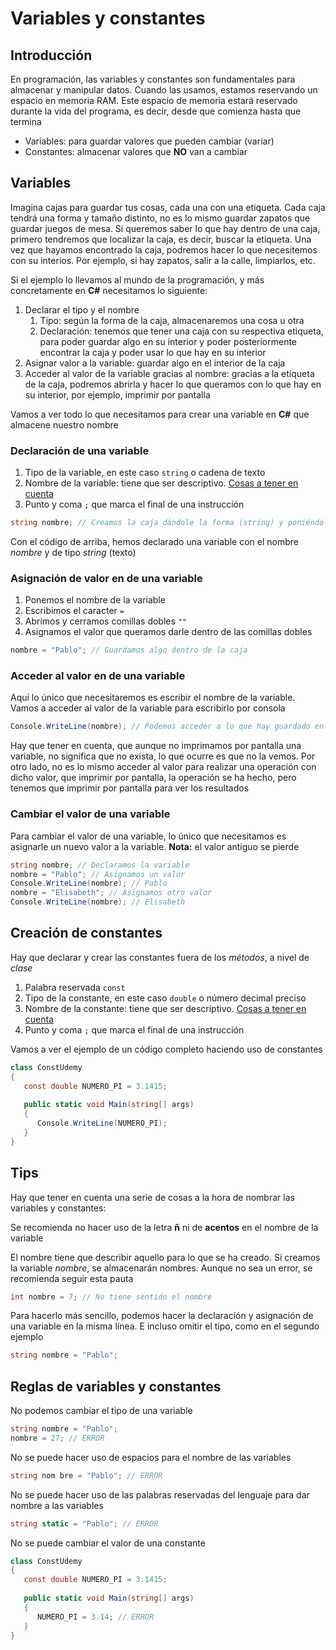 # Variables y constantes

## Introducción
En programación, las variables y constantes son fundamentales para almacenar y manipular datos. Cuando las usamos, estamos reservando un espacio en memoria RAM. Este espacio de memoria estará reservado durante la vida del programa, es decir, desde que comienza hasta que termina

- Variables: para guardar valores que pueden cambiar (variar)
- Constantes: almacenar valores que **NO** van a cambiar

## Variables
Imagina cajas para guardar tus cosas, cada una con una etiqueta. Cada caja tendrá una forma y tamaño distinto, no es lo mismo guardar zapatos que guardar juegos de mesa. Si queremos saber lo que hay dentro de una caja, primero tendremos que localizar la caja, es decir, buscar la  etiqueta. Una vez que hayamos encontrado la caja, podremos hacer lo que necesitemos con su interios. Por ejemplo, si hay zapatos, salir a la calle, limpiarlos, etc.

Si el ejemplo lo llevamos al mundo de la programación, y más concretamente en **C#** necesitamos lo siguiente:
1. Declarar el tipo y el nombre
   1. Tipo: según la forma de la caja, almacenaremos una cosa u otra
   2. Declaración: tenemos que tener una caja con su respectiva etiqueta, para poder guardar algo en su interior y poder posteriormente encontrar la caja y poder usar lo que hay en su interior
2. Asignar valor a la variable: guardar algo en el interior de la caja
3. Acceder al valor de la variable gracias al nombre: gracias a la etiqueta de la caja, podremos abrirla y hacer lo que queramos con lo que hay en su interior, por ejemplo, imprimir por pantalla

Vamos a ver todo lo que necesitamos para crear una variable en **C#** que almacene nuestro nombre

### Declaración de una variable
1. Tipo de la variable, en este caso `string` o cadena de texto
2. Nombre de la variable: tiene que ser descriptivo. [Cosas a tener en cuenta](#tips)
3. Punto y coma `;` que marca el final de una instrucción

```csharp
string nombre; // Creamos la caja dándole la forma (string) y poniéndole la etiqueta (nombre)
```

Con el código de arriba, hemos declarado una variable con el nombre *nombre* y de tipo *string* (texto)

### Asignación de valor en de una variable
1. Ponemos el nombre de la variable
2. Escribimos el caracter `=`
3. Abrimos y cerramos comillas dobles `""`
4. Asignamos el valor que queramos darle dentro de las comillas dobles

```csharp
nombre = "Pablo"; // Guardamos algo dentro de la caja
```

### Acceder al valor en de una variable
Aquí lo único que necesitaremos es escribir el nombre de la variable. Vamos a acceder al valor de la variable para escribirlo por consola

```csharp
Console.WriteLine(nombre); // Podemos acceder a lo que hay guardado en la caja con etiqueta nombre y hacer lo que queramos con el interior. En este caso, mostrar el valor por pantalla
```

Hay que tener en cuenta, que aunque no imprimamos por pantalla una variable, no significa que no exista, lo que ocurre es que no la vemos. Por otro lado, no es lo mismo acceder al valor para realizar una operación con dicho valor, que imprimir por pantalla, la operación se ha hecho, pero tenemos que imprimir por pantalla para ver los resultados

### Cambiar el valor de una variable
Para cambiar el valor de una variable, lo único que necesitamos es asignarle un nuevo valor a la variable. **Nota:** el valor antiguo se pierde

```csharp
string nombre; // Declaramos la variable
nombre = "Pablo"; // Asignamos un valor
Console.WriteLine(nombre); // Pablo
nombre = "Elisabeth"; // Asignamos otro valor
Console.WriteLine(nombre); // Elisabeth
```

## Creación de constantes
Hay que declarar y crear las constantes fuera de los *métodos*, a nivel de *clase*

1. Palabra reservada `const`
2. Tipo de la constante, en este caso `double` o número decimal preciso
3. Nombre de la constante: tiene que ser descriptivo. [Cosas a tener en cuenta](#tips)
4. Punto y coma `;` que marca el final de una instrucción

Vamos a ver el ejemplo de un código completo haciendo uso de constantes

```csharp
class ConstUdemy
{
   const double NUMERO_PI = 3.1415;
   
   public static void Main(string[] args)
   {
      Console.WriteLine(NUMERO_PI);
   }
}
```

## Tips
Hay que tener en cuenta una serie de cosas a la hora de nombrar las variables y constantes:

Se recomienda no hacer uso de la letra **ñ** ni de **acentos** en el nombre de la variable

El nombre tiene que describir aquello para lo que se ha creado. Si creamos la variable *nombre*, se almacenarán nombres. Aunque no sea un error, se recomienda seguir esta pauta

```csharp
int nombre = 7; // No tiene sentido el nombre
```

Para hacerlo más sencillo, podemos hacer la declaración y asignación de una variable en la misma línea. E incluso omitir el tipo, como en el segundo ejemplo

```csharp
string nombre = "Pablo";
```

## Reglas de variables y constantes
No podemos cambiar el tipo de una variable

```csharp
string nombre = "Pablo";
nombre = 27; // ERROR
```

No se puede hacer uso de espacios para el nombre de las variables
 
```csharp
string nom bre = "Pablo"; // ERROR
```

No se puede hacer uso de las palabras reservadas del lenguaje para dar nombre a las variables

```csharp
string static = "Pablo"; // ERROR
```

No se puede cambiar el valor de una constante

```csharp
class ConstUdemy
{
   const double NUMERO_PI = 3.1415;
   
   public static void Main(string[] args)
   {
      NUMERO_PI = 3.14; // ERROR
   }
}
```